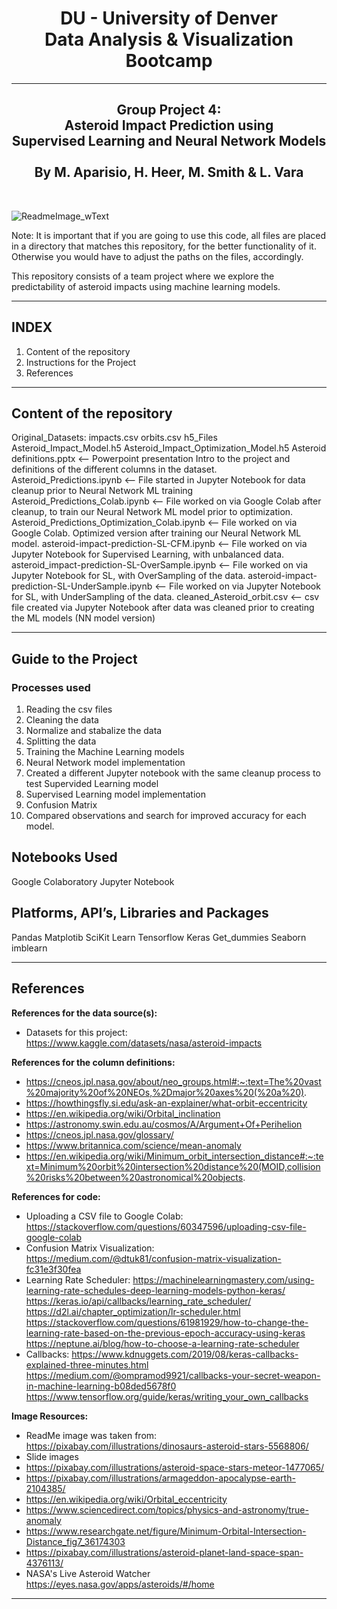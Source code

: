 <h1 align="center">DU - University of Denver<br/>
Data Analysis & Visualization Bootcamp<br/></h1>

--------------------------------

<h2 align="center">Group Project 4:<br/>
Asteroid Impact Prediction using<br/>
Supervised Learning and Neural Network Models<br/>
<br/>
By M. Aparisio, H. Heer, M. Smith & L. Vara</h2><br/>

![ReadmeImage_wText](https://github.com/maparisio/Asteroid-Impact-Prediction/assets/152572519/dd80ab66-bf53-44cd-a0a8-c50a6d454656)

Note: It is important that if you are going to use this code, all files
are placed in a directory that matches this repository, for the better functionality of it.
Otherwise you would have to adjust the paths on the files, accordingly.

This repository consists of a team project where we explore the predictability of asteroid impacts using machine learning models.

---------------------------------
INDEX
---------------------------------
1. Content of the repository
2. Instructions for the Project
3. References

---------------------------------
Content of the repository
---------------------------------
Original_Datasets:
impacts.csv
orbits.csv
h5_Files
Asteroid_Impact_Model.h5
Asteroid_Impact_Optimization_Model.h5
Asteroid definitions.pptx <-- Powerpoint presentation Intro to the project and definitions of the different columns in the dataset.
Asteroid_Predictions.ipynb <-- File started in Jupyter Notebook for data cleanup prior to Neural Network ML training
Asteroid_Predictions_Colab.ipynb <-- File worked on via Google Colab after cleanup, to train our Neural Network ML model prior to optimization.
Asteroid_Predictions_Optimization_Colab.ipynb <-- File worked on via Google Colab. Optimized version after training our Neural Network ML model.
asteroid-impact-prediction-SL-CFM.ipynb <-- File worked on via Jupyter Notebook for Supervised Learning, with unbalanced data.
asteroid_impact-prediction-SL-OverSample.ipynb <-- File worked on via Jupyter Notebook for SL, with OverSampling of the data.
asteroid-impact-prediction-SL-UnderSample.ipynb <-- File worked on via Jupyter Notebook for SL, with UnderSampling of the data.
cleaned_Asteroid_orbit.csv <-- csv file created via Jupyter Notebook after data was cleaned prior to creating the ML models (NN model version)

----------------------------------
Guide to the Project
----------------------------------
### Processes used 
1. Reading the csv files
2. Cleaning the data
3. Normalize and stabalize the data
4. Splitting the data
5. Training the Machine Learning models
6. Neural Network model implementation
7. Created a different Jupyter notebook with the same cleanup process to test Supervided Learning model
8. Supervised Learning model implementation
9. Confusion Matrix
10. Compared observations and search for improved accuracy for each model.

## Notebooks Used
Google Colaboratory
Jupyter Notebook

## Platforms, API’s, Libraries and Packages
Pandas
Matplotib
SciKit Learn
Tensorflow
Keras
Get_dummies
Seaborn
imblearn



------------------------------------
References
------------------------------------

**References for the data source(s):**
- Datasets for this project: https://www.kaggle.com/datasets/nasa/asteroid-impacts

**References for the column definitions:**
  - https://cneos.jpl.nasa.gov/about/neo_groups.html#:~:text=The%20vast%20majority%20of%20NEOs,%2Dmajor%20axes%20(%20a%20).
  - https://howthingsfly.si.edu/ask-an-explainer/what-orbit-eccentricity
  - https://en.wikipedia.org/wiki/Orbital_inclination
  - https://astronomy.swin.edu.au/cosmos/A/Argument+Of+Perihelion
  - https://cneos.jpl.nasa.gov/glossary/
  - https://www.britannica.com/science/mean-anomaly
 - https://en.wikipedia.org/wiki/Minimum_orbit_intersection_distance#:~:text=Minimum%20orbit%20intersection%20distance%20(MOID,collision%20risks%20between%20astronomical%20objects.

**References for code:**
- Uploading a CSV file to Google Colab: https://stackoverflow.com/questions/60347596/uploading-csv-file-google-colab
- Confusion Matrix Visualization: https://medium.com/@dtuk81/confusion-matrix-visualization-fc31e3f30fea
- Learning Rate Scheduler:
  https://machinelearningmastery.com/using-learning-rate-schedules-deep-learning-models-python-keras/
  https://keras.io/api/callbacks/learning_rate_scheduler/
  https://d2l.ai/chapter_optimization/lr-scheduler.html
  https://stackoverflow.com/questions/61981929/how-to-change-the-learning-rate-based-on-the-previous-epoch-accuracy-using-keras
  https://neptune.ai/blog/how-to-choose-a-learning-rate-scheduler
- Callbacks:
  https://www.kdnuggets.com/2019/08/keras-callbacks-explained-three-minutes.html
  https://medium.com/@ompramod9921/callbacks-your-secret-weapon-in-machine-learning-b08ded5678f0
  https://www.tensorflow.org/guide/keras/writing_your_own_callbacks

**Image Resources:**
- ReadMe image was taken from: https://pixabay.com/illustrations/dinosaurs-asteroid-stars-5568806/
- Slide images
-   https://pixabay.com/illustrations/asteroid-space-stars-meteor-1477065/
-   https://pixabay.com/illustrations/armageddon-apocalypse-earth-2104385/
-   https://en.wikipedia.org/wiki/Orbital_eccentricity
-   https://www.sciencedirect.com/topics/physics-and-astronomy/true-anomaly
-   https://www.researchgate.net/figure/Minimum-Orbital-Intersection-Distance_fig7_36174303
-   https://pixabay.com/illustrations/asteroid-planet-land-space-span-4376113/
-  NASA's Live Asteroid Watcher
  https://eyes.nasa.gov/apps/asteroids/#/home

-----------------------------------------------------------------------------------------------------------------------------------------------------------------------------------------------------------------------------------------------------
